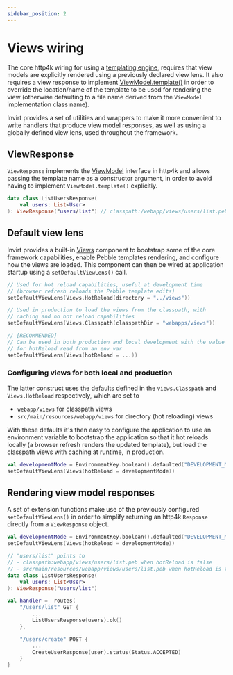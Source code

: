 ```yaml
---
sidebar_position: 2
---
```


# Views wiring
The core http4k wiring for using a [templating engine](https://www.http4k.org/guide/howto/use_a_templating_engine/),
requires that view models are explicitly rendered using a previously declared view lens.
It also requires a view response to implement [ViewModel.template()](https://www.http4k.org/api/org.http4k.template/-view-model/)
in order to override the location/name of the template to be used for rendering the view (otherwise defaulting to
a file name derived from the `ViewModel` implementation class name).

Invirt provides a set of utilities and wrappers to make it more convenient to write handlers that produce view model responses,
as well as using a globally defined view lens, used throughout the framework.

## ViewResponse
`ViewResponse` implements the [ViewModel](https://www.http4k.org/api/org.http4k.template/-view-model/) interface
in http4k and allows passing the template name as a constructor argument, in order to avoid having
to implement `ViewModel.template()` explicitly.

```kotlin
data class ListUsersResponse(
    val users: List<User>
): ViewResponse("users/list") // classpath:/webapp/views/users/list.peb
```
## Default view lens
Invirt provides a built-in [Views](https://github.com/resoluteworks/invirt/blob/main/invirt-core/src/main/kotlin/invirt/http4k/views/views.kt#L23)
component to bootstrap some of the core framework capabilities, enable Pebble templates rendering, and configure how the views are loaded.
This component can then be wired at application startup using a `setDefaultViewLens()` call.

```kotlin
// Used for hot reload capabilities, useful at development time
// (browser refresh reloads the Pebble template edits)
setDefaultViewLens(Views.HotReload(directory = "../views"))

// Used in production to load the views from the classpath, with
// caching and no hot reload capabilities
setDefaultViewLens(Views.Classpath(classpathDir = "webapps/views"))

// [RECOMMENDED]
// Can be used in both production and local development with the value
// for hotReload read from an env var
setDefaultViewLens(Views(hotReload = ...))
```

### Configuring views for both local and production
The latter construct uses the defaults defined in the `Views.Classpath` and `Views.HotReload` respectively, which are set to
 * `webapp/views` for classpath views
 * `src/main/resources/webapp/views` for directory (hot reloading) views

With these defaults it's then easy to configure the application to use an environment variable to bootstrap the application
so that it hot reloads locally (a browser refresh renders the updated template), but load the classpath views with caching
at runtime, in production.

```kotlin
val developmentMode = EnvironmentKey.boolean().defaulted("DEVELOPMENT_MODE", false)(Environment.ENV)
setDefaultViewLens(Views(hotReload = developmentMode))
```

## Rendering view model responses
A set of extension functions make use of the previously configured `setDefaultViewLens()` in order to simplify
returning an http4k `Response` directly from a `ViewResponse` object.

```kotlin
val developmentMode = EnvironmentKey.boolean().defaulted("DEVELOPMENT_MODE", false)(Environment.ENV)
setDefaultViewLens(Views(hotReload = developmentMode))

// "users/list" points to
// - classpath:webapp/views/users/list.peb when hotReload is false
// - src/main/resources/webapp/views/users/list.peb when hotReload is true
data class ListUsersResponse(
    val users: List<User>
): ViewResponse("users/list")

val handler =  routes(
    "/users/list" GET {
        ...
        ListUsersResponse(users).ok()
    },

    "/users/create" POST {
        ...
        CreateUserResponse(user).status(Status.ACCEPTED)
    }
}
```
